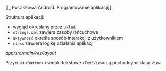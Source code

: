 [[_ Rusz Głową Android. Programowanie aplikacji]]


Struktura aplikacji:
- wygląd określany przez `układ`,
- `strings.xml`  zawiera zasoby łańcuchowe
- `aktywność` określa sposób interakcji z użytkownikiem
- `class` zawiera logikę działania aplikacji

*app/src/main/res/layout* 

Przyciski `<Button>` i widoki tekstowe `<TextView>` są pochodnymi klasy `View`



















